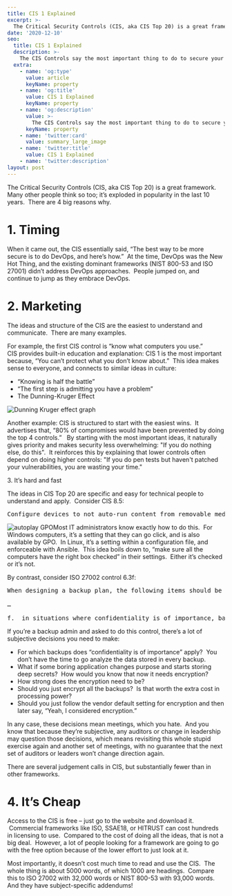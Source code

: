```yaml
---
title: CIS 1 Explained
excerpt: >-
  The Critical Security Controls (CIS, aka CIS Top 20) is a great framework.  Many other people think so too; it’s exploded in popularity in the last 10 years.  There are 4 big reasons why.
date: '2020-12-10'
seo:
  title: CIS 1 Explained
  description: >-
    The CIS Controls say the most important thing to do to secure your computers is to have a list of all your stuff.
  extra:
    - name: 'og:type'
      value: article
      keyName: property
    - name: 'og:title'
      value: CIS 1 Explained
      keyName: property
    - name: 'og:description'
      value: >-
        The CIS Controls say the most important thing to do to secure your computers is to have a list of all your stuff.
      keyName: property
    - name: 'twitter:card'
      value: summary_large_image
    - name: 'twitter:title'
      value: CIS 1 Explained
    - name: 'twitter:description'
layout: post
---
```

The Critical Security Controls (CIS, aka CIS Top 20) is a great framework.  Many other people think so too; it’s exploded in popularity in the last 10 years.  There are 4 big reasons why. 

# 1\. Timing

When it came out, the CIS essentially said, “The best way to be more secure is to do DevOps, and here’s how.”  At the time, DevOps was the New Hot Thing, and the existing dominant frameworks (NIST 800-53 and ISO 27001) didn’t address DevOps approaches.  People jumped on, and continue to jump as they embrace DevOps. 

# 2\. Marketing

The ideas and structure of the CIS are the easiest to understand and communicate.  There are many examples. 

For example, the first CIS control is “know what computers you use.”   CIS provides built-in education and explanation: CIS 1 is the most important because, “You can’t protect what you don’t know about.”  This idea makes sense to everyone, and connects to similar ideas in culture:

*   “Knowing is half the battle”
*   “The first step is admitting you have a problem”
*   The Dunning-Kruger Effect

![Dunning Kruger effect graph](/images/dunning-kruger.webp)

Another example: CIS is structured to start with the easiest wins.  It advertises that, “80% of compromises would have been prevented by doing the top 4 controls.”   By starting with the most important ideas, it naturally gives priority and makes security less overwhelming: "If you do nothing else, do this".  It reinforces this by explaining that lower controls often depend on doing higher controls: "If you do pen tests but haven't patched your vulnerabilities, you are wasting your time."

3\. It’s hard and fast

The ideas in CIS Top 20 are specific and easy for technical people to understand and apply.  Consider CIS 8.5:

<pre>Configure devices to not auto-run content from removable media.</pre>

![autoplay GPO](/images/autoplay%20GPO.png)Most IT administrators know exactly how to do this.  For Windows computers, it’s a setting that they can go click, and is also available by GPO.  In Linux, it’s a setting within a configuration file, and enforceable with Ansible.  This idea boils down to, “make sure all the computers have the right box checked” in their settings.  Either it’s checked or it’s not.  

By contrast, consider ISO 27002 control 6.3f:

<pre>When designing a backup plan, the following items should be taken into consideration:

…

f.  in situations where confidentiality is of importance, backups should be protected by means of encryption.</pre>

If you’re a backup admin and asked to do this control, there’s a lot of subjective decisions you need to make:

*   For which backups does “confidentiality is of importance” apply?  You don’t have the time to go analyze the data stored in every backup.  
*   What if some boring application changes purpose and starts storing deep secrets?  How would you know that now it needs encryption?
*   How strong does the encryption need to be?
*   Should you just encrypt all the backups?  Is that worth the extra cost in processing power?
*   Should you just follow the vendor default setting for encryption and then later say, “Yeah, I considered encryption.” 

In any case, these decisions mean meetings, which you hate.  And you know that because they’re subjective, any auditors or change in leadership may question those decisions, which means revisiting this whole stupid exercise again and another set of meetings, with no guarantee that the next set of auditors or leaders won’t change direction again. 

There are several judgement calls in CIS, but substantially fewer than in other frameworks. 

# 4\. It’s Cheap

Access to the CIS is free – just go to the website and download it.  Commercial frameworks like ISO, SSAE18, or HITRUST can cost hundreds in licensing to use.  Compared to the cost of doing all the ideas, that is not a big deal.  However, a lot of people looking for a framework are going to go with the free option because of the lower effort to just look at it. 

Most importantly, it doesn’t cost much time to read and use the CIS.  The whole thing is about 5000 words, of which 1000 are headings.  Compare this to ISO 27002 with 32,000 words or NIST 800-53 with 93,000 words.  And they have subject-specific addendums!